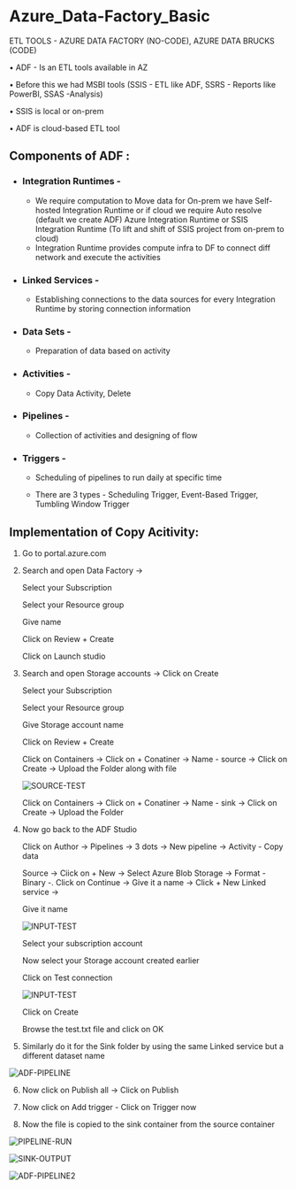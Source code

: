 # Azure_Data-Factory_Basic

ETL TOOLS - AZURE DATA FACTORY (NO-CODE), AZURE DATA BRUCKS (CODE)

• ADF - Is an ETL tools available in AZ 

• Before this we had MSBI tools (SSIS - ETL like ADF, SSRS - Reports like PowerBI, SSAS -Analysis)  

• SSIS is local or on-prem 

• ADF is cloud-based ETL tool
	
	
## Components of ADF :


- ### Integration Runtimes - 
	
	- We require computation to Move data for On-prem we have Self-hosted Integration Runtime or if cloud we require Auto resolve (default we create ADF) Azure Integration Runtime or SSIS Integration Runtime (To lift and shift of SSIS project from on-prem to cloud)
	- Integration Runtime provides compute infra to DF to connect diff network and execute the activities
		
- ### Linked Services -  

  	- Establishing connections to the data sources for every Integration Runtime by storing connection information
	
- ### Data Sets -

	- Preparation of data based on activity 
		
- ### Activities - 
	
	- Copy Data Activity, Delete 
		
- ### Pipelines -

	- Collection of activities and designing of flow
	
- ### Triggers - 

	- Scheduling of pipelines to run daily at specific time
	
 	- There are 3 types - Scheduling Trigger, Event-Based Trigger, Tumbling Window Trigger 


## Implementation of Copy Acitivity:


1. Go to portal.azure.com


2. Search and open Data Factory ->

	Select your Subscription
	
	Select your Resource group
	
	Give name
	
	Click on Review + Create
	
	Click on Launch studio


3. Search and open Storage accounts -> Click on Create

	Select your Subscription
	
	Select your Resource group
	
	Give Storage account name
	
	Click on Review + Create
	
	Click on Containers -> Click on + Conatiner -> Name - source -> Click on Create -> Upload the Folder along with file

	![SOURCE-TEST](https://github.com/Pavan-1997/Azure_Data-Factory_Basic/assets/32020205/99827221-f2c8-4cc2-bafb-63b5ea545cf3)
 
  	Click on Containers -> Click on + Conatiner -> Name - sink -> Click on Create -> Upload the Folder  


5. Now go back to the ADF Studio 

	Click on Author -> Pipelines -> 3 dots -> New pipeline -> Activity - Copy data
	
	Source -> Ciick on + New -> Select Azure Blob Storage -> Format - Binary -. Click on Continue -> Give it a name -> Click + New Linked service -> 
	
	Give it name

	![INPUT-TEST](https://github.com/Pavan-1997/Azure_Data-Factory_Basic/assets/32020205/7b176d69-eb0e-4b02-900c-87e796616155)

	Select your subscription account
	
	Now select your Storage account created earlier
	
	Click on Test connection

	![INPUT-TEST](https://github.com/Pavan-1997/Azure_Data-Factory_Basic/assets/32020205/d0de0895-9f14-4504-9d50-0edd3b3f25ef)

	Click on Create
	
	Browse the test.txt file and click on OK


7. Similarly do it for the Sink folder by using the same Linked service  but a different dataset name

![ADF-PIPELINE](https://github.com/Pavan-1997/Azure_Data-Factory_Basic/assets/32020205/a4828d09-0db8-4e9e-82e3-9a06f9216084)


6. Now click on Publish all -> 	Click on Publish


7. Now click on Add trigger - Click on Trigger now 


8. Now the file is copied to the sink container from the source container 

![PIPELINE-RUN](https://github.com/Pavan-1997/Azure_Data-Factory_Basic/assets/32020205/447f6979-8742-4716-8b6c-3aa6890fe2ab)

![SINK-OUTPUT](https://github.com/Pavan-1997/Azure_Data-Factory_Basic/assets/32020205/e68aba14-d719-4898-9431-ffc4610d302f)

![ADF-PIPELINE2](https://github.com/Pavan-1997/Azure_Data-Factory_Basic/assets/32020205/c9baa865-4858-4d22-b14e-abfe598cd96b)

